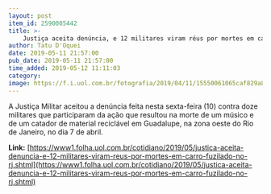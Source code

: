 ```yaml
---
layout: post
item_id: 2590005442
title: >-
    Justiça aceita denúncia, e 12 militares viram réus por mortes em carro fuzilado no RJ
author: Tatu D'Oquei
date: 2019-05-11 21:57:00
pub_date: 2019-05-11 21:57:00
time_added: 2019-05-12 11:11:03
category: 
image: https://f.i.uol.com.br/fotografia/2019/04/11/15550061065caf829a81edc_1555006106_3x2_rt.jpg
---
```


A Justiça Militar aceitou a denúncia feita nesta sexta-feira (10) contra doze militares que participaram da ação que resultou na morte de um músico e de um catador de material reciclável em Guadalupe, na zona oeste do Rio de Janeiro, no dia 7 de abril.

**Link:** [https://www1.folha.uol.com.br/cotidiano/2019/05/justica-aceita-denuncia-e-12-militares-viram-reus-por-mortes-em-carro-fuzilado-no-rj.shtml](https://www1.folha.uol.com.br/cotidiano/2019/05/justica-aceita-denuncia-e-12-militares-viram-reus-por-mortes-em-carro-fuzilado-no-rj.shtml)

